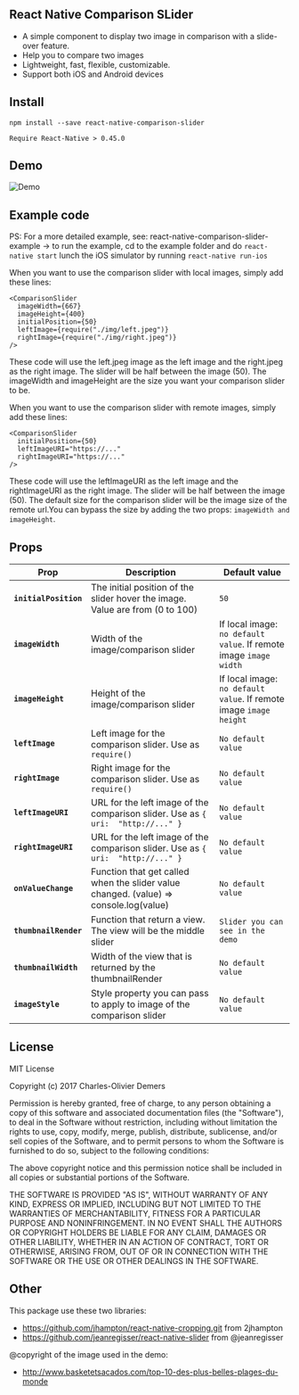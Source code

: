 ## React Native Comparison SLider
- A simple component to display two image in comparison with a slide-over feature.
- Help you to compare two images
- Lightweight, fast, flexible, customizable.
- Support both iOS and Android devices

## Install
```
npm install --save react-native-comparison-slider

Require React-Native > 0.45.0
```

## Demo
![Demo](https://dl.dropboxusercontent.com/content_link/7UBx3Eoc8BAxWqA1DhxMXrLDr2s8h06aIukC26FZBEYcuRxTdqDP6SWSNXy2jn8X/file?dl=0&duc_id=Fomo7JGidlWzMxdwLnzLWGErj1hEsovOT2PvyWb8S4ePsHQUyMwjv820PtaBqlCg&raw=1&size=2048x1536&size_mode=3)

## Example code
PS: For a more detailed example, see: react-native-comparison-slider-example -> to run the example, cd to the example folder and do `react-native start` lunch the iOS simulator by running `react-native run-ios`

When you want to use the comparison slider with local images, simply add these lines: 
```
<ComparisonSlider 
  imageWidth={667}
  imageHeight={400}
  initialPosition={50}
  leftImage={require("./img/left.jpeg")}
  rightImage={require("./img/right.jpeg")} 
/> 
```

These code will use the left.jpeg image as the left image and the right.jpeg as the right image.
The slider will be half between the image (50).
The imageWidth and imageHeight are the size you want your comparison slider to be.

When you want to use the comparison slider with remote images, simply add these lines:
```
<ComparisonSlider 
  initialPosition={50}
  leftImageURI="https://..."
  rightImageURI="https://..."
/> 
```

These code will use the leftImageURI as the left image and the rightImageURI as the right image.
The slider will be half between the image (50).
The default size for the comparison slider will be the image size of the remote url.You can bypass the size by adding the two props: `imageWidth and imageHeight`.

## Props
| Prop | Description | Default value |
|---|---|---|
|**`initialPosition`**|The initial position of the slider hover the image. Value are from (0 to 100)|`50`|
|**`imageWidth`**|Width of the image/comparison slider|If local image: `no default value`. If remote image `image width`|
|**`imageHeight`**|Height of the image/comparison slider|If local image: `no default value`. If remote image `image height`|
|**`leftImage`**|Left image for the comparison slider. Use as `require()` |`No default value`|
|**`rightImage`**|Right image for the comparison slider. Use as `require()` |`No default value`
|**`leftImageURI`**|URL for the left image of the comparison slider. Use as `{ uri:  "http://..." }`|`No default value`|
|**`rightImageURI`**|URL for the left image of the comparison slider. Use as `{ uri:  "http://..." }`|`No default value`|
|**`onValueChange`**|Function that get called when the slider value changed. (value) => console.log(value)|`No default value`|
|**`thumbnailRender`**|Function that return a view. The view will be the middle slider|`Slider you can see in the demo`|
|**`thumbnailWidth`**|Width of the view that is returned by the thumbnailRender|`No default value`|
|**`imageStyle`**|Style property you can pass to apply to image of the comparison slider|`No default value`|

## License

MIT License

Copyright (c) 2017 Charles-Olivier Demers

Permission is hereby granted, free of charge, to any person obtaining a copy
of this software and associated documentation files (the "Software"), to deal
in the Software without restriction, including without limitation the rights
to use, copy, modify, merge, publish, distribute, sublicense, and/or sell
copies of the Software, and to permit persons to whom the Software is
furnished to do so, subject to the following conditions:

The above copyright notice and this permission notice shall be included in all
copies or substantial portions of the Software.

THE SOFTWARE IS PROVIDED "AS IS", WITHOUT WARRANTY OF ANY KIND, EXPRESS OR
IMPLIED, INCLUDING BUT NOT LIMITED TO THE WARRANTIES OF MERCHANTABILITY,
FITNESS FOR A PARTICULAR PURPOSE AND NONINFRINGEMENT. IN NO EVENT SHALL THE
AUTHORS OR COPYRIGHT HOLDERS BE LIABLE FOR ANY CLAIM, DAMAGES OR OTHER
LIABILITY, WHETHER IN AN ACTION OF CONTRACT, TORT OR OTHERWISE, ARISING FROM,
OUT OF OR IN CONNECTION WITH THE SOFTWARE OR THE USE OR OTHER DEALINGS IN THE
SOFTWARE.

## Other

This package use these two libraries:

- https://github.com/jhampton/react-native-cropping.git from 2jhampton
- https://github.com/jeanregisser/react-native-slider from @jeanregisser

@copyright of the image used in the demo:
- http://www.basketetsacados.com/top-10-des-plus-belles-plages-du-monde
